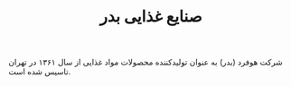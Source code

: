 ﻿---
layout: post
title: صنایع غذایی بدر
name_en: badrfood
company_slug: badrfood
logo: 
cover: 
company_count:
founded:
location: ""
total_review: 
total_interview: 
salary_avg: 
salary_min: 
salary_max: 
rate: 
view_count: 
industry: تولید و صنایع
city: تهران, تهران
size_en: S
size: 201-500 نفر
site: http://badrfood.ir
---

شرکت هوفرد (بدر) به عنوان تولیدکننده محصولات مواد غذایی از سال ۱۳۶۱ در تهران تاسیس شده است.




